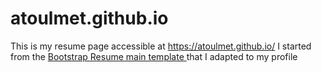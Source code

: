 # atoulmet.github.io

This is my resume page accessible at https://atoulmet.github.io/
I started from the <a href="https://startbootstrap.com/template-overviews/resume/"> Bootstrap Resume main template </a> that I adapted to my profile
